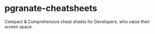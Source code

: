 # pgranate-cheatsheets
Compact &amp; Comprehensive cheat sheets for Developers, who value their screen space. 
